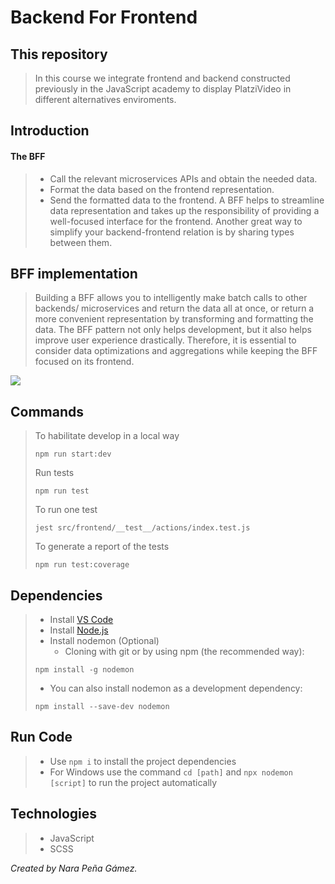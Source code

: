 # Backend For Frontend

## This repository
> In this course we integrate frontend and backend constructed previously in the JavaScript academy to display PlatziVideo in different alternatives enviroments.

## Introduction
#### The BFF 
> - Call the relevant microservices APIs and obtain the needed data.
> - Format the data based on the frontend representation.
> - Send the formatted data to the frontend.
> A BFF helps to streamline data representation and takes up the responsibility of providing a well-focused interface for the frontend.
Another great way to simplify your backend-frontend relation is by sharing types between them.

## BFF implementation
> Building a BFF allows you to intelligently make batch calls to other backends/ microservices and return the data all at once, or return a more convenient representation by transforming and formatting the data.
> The BFF pattern not only helps development, but it also helps improve user experience drastically. Therefore, it is essential to consider data optimizations and aggregations while keeping the BFF focused on its frontend.

<img src="https://user-images.githubusercontent.com/79294934/124283705-d2a6b600-db11-11eb-8ec6-3b0cdbeb9971.png"></img>


## Commands
> To habilitate develop in a local way
> ```
> npm run start:dev
> ```
> Run tests
> ```
> npm run test
> ```
> To run one test
> ```
> jest src/frontend/__test__/actions/index.test.js
> ```
> To generate a report of the tests
> ```
> npm run test:coverage
> ```


## Dependencies
> - Install [VS Code](https://code.visualstudio.com/download)
> - Install [Node.js](https://nodejs.org/en/)
> - Install nodemon (Optional)
>   * Cloning with git or by using npm (the recommended way):
> ```
> npm install -g nodemon
> ```
>   * You can also install nodemon as a development dependency:
>   ```
>   npm install --save-dev nodemon
>   ```

## Run Code
> - Use `npm i` to install the project dependencies
> - For Windows use the command `cd [path]` and `npx nodemon [script]` to run the project automatically

## Technologies
> - JavaScript
> - SCSS

_Created by Nara Peña Gámez._
